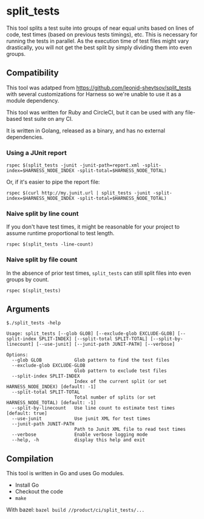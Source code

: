 # split_tests

This tool splits a test suite into groups of near equal units based on lines of code, test times (based on previous tests timings), etc. This is necessary for running the tests in parallel. As the execution time of test files might vary drastically, you will not get the best split by simply dividing them into even groups.

## Compatibility

This tool was adatped from https://github.com/leonid-shevtsov/split_tests with several customizations for Harness so we're unable to use it as a module dependency.

This tool was written for Ruby and CircleCI, but it can be used with any file-based test suite on any CI.

It is written in Golang, released as a binary, and has no external dependencies.

### Using a JUnit report

```
rspec $(split_tests -junit -junit-path=report.xml -split-index=$HARNESS_NODE_INDEX -split-total=$HARNESS_NODE_TOTAL)
```

Or, if it's easier to pipe the report file:

```
rspec $(curl http://my.junit.url | split_tests -junit -split-index=$HARNESS_NODE_INDEX -split-total=$HARNESS_NODE_TOTAL)
```

### Naive split by line count

If you don't have test times, it might be reasonable for your project to assume runtime proportional to test length.

```
rspec $(split_tests -line-count)
```

### Naive split by file count

In the absence of prior test times, `split_tests` can still split files into even groups by count.

```
rspec $(split_tests)
```

## Arguments

```plain
$./split_tests -help

Usage: split_tests [--glob GLOB] [--exclude-glob EXCLUDE-GLOB] [--split-index SPLIT-INDEX] [--split-total SPLIT-TOTAL] [--split-by-linecount] [--use-junit] [--junit-path JUNIT-PATH] [--verbose]

Options:
  --glob GLOB            Glob pattern to find the test files
  --exclude-glob EXCLUDE-GLOB
                         Glob pattern to exclude test files
  --split-index SPLIT-INDEX
                         Index of the current split (or set HARNESS_NODE_INDEX) [default: -1]
  --split-total SPLIT-TOTAL
                         Total number of splits (or set HARNESS_NODE_TOTAL) [default: -1]
  --split-by-linecount   Use line count to estimate test times [default: true]
  --use-junit            Use junit XML for test times
  --junit-path JUNIT-PATH
                         Path to Junit XML file to read test times
  --verbose              Enable verbose logging mode
  --help, -h             display this help and exit
```

## Compilation

This tool is written in Go and uses Go modules.

- Install Go
- Checkout the code
- `make`

With bazel: `bazel build //product/ci/split_tests/...`
